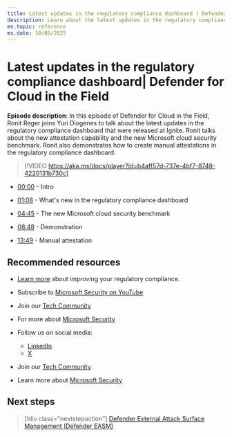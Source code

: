```yaml
---
title: Latest updates in the regulatory compliance dashboard | Defender for Cloud in the Field
description: Learn about the latest updates in the regulatory compliance dashboard
ms.topic: reference
ms.date: 10/05/2025
---
```


# Latest updates in the regulatory compliance dashboard| Defender for Cloud in the Field

**Episode description**: In this episode of Defender for Cloud in the Field, Ronit Reger joins Yuri Diogenes to talk about the latest updates in the regulatory compliance dashboard that were released at Ignite. Ronit talks about the new attestation capability and the new Microsoft cloud security benchmark. Ronit also demonstrates how to create manual attestations in the regulatory compliance dashboard.

> [!VIDEO https://aka.ms/docs/player?id=b4aff57d-737e-4bf7-8748-4220131b730c]

- [00:00](/shows/mdc-in-the-field/update-regulatory#time=00m00s) - Intro

- [01:08](/shows/mdc-in-the-field/update-regulatory#time=01m08s) - What's new in the regulatory compliance dashboard

- [04:45](/shows/mdc-in-the-field/update-regulatory#time=04m45s) - The new Microsoft cloud security benchmark

- [08:48](/shows/mdc-in-the-field/update-regulatory#time=08m48s) - Demonstration

- [13:49](/shows/mdc-in-the-field/security-explorer#time=13m49s) - Manual attestation

## Recommended resources

- [Learn more](./regulatory-compliance-dashboard.md) about improving your regulatory compliance.
- Subscribe to [Microsoft Security on YouTube](https://www.youtube.com/playlist?list=PL3ZTgFEc7LysiX4PfHhdJPR7S8mGO14YS)
- Join our [Tech Community](https://aka.ms/SecurityTechCommunity)
- For more about [Microsoft Security](https://msft.it/6002T9HQY)

- Follow us on social media:

  - [LinkedIn](https://www.linkedin.com/showcase/microsoft-security/)
  - [X](https://x.com/msftsecurity)

- Join our [Tech Community](https://aka.ms/SecurityTechCommunity)

- Learn more about [Microsoft Security](https://msft.it/6002T9HQY)

## Next steps

> [!div class="nextstepaction"]
> [Defender External Attack Surface Management (Defender EASM)](episode-twenty-two.md)
